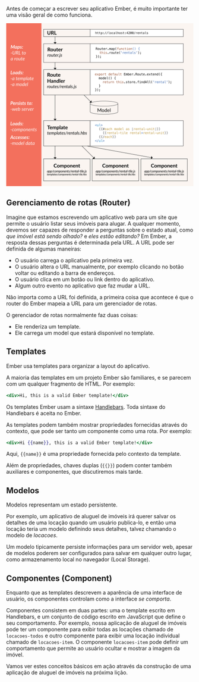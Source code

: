 Antes de começar a escrever seu aplicativo Ember, é muito importante ter uma visão geral de como funciona.

![ember core concepts](../../images/ember-core-concepts/ember-core-concepts.png)

## Gerenciamento de rotas (Router)

Imagine que estamos escrevendo um aplicativo web para um site que permite o usuário listar seus imóveis para alugar. A qualquer momento, devemos ser capazes de responder a perguntas sobre o estado atual, como *que imóvel está sendo olhado?* e *eles estão editando?* Em Ember, a resposta dessas perguntas é determinada pela URL. A URL pode ser definida de algumas maneiras:

* O usuário carrega o aplicativo pela primeira vez.
* O usuário altera o URL manualmente, por exemplo clicando no botão voltar ou editando a barra de endereços.
* O usuário clica em um botão ou link dentro do aplicativo.
* Algum outro evento no aplicativo que faz mudar a URL.

Não importa como a URL foi definida, a primeira coisa que acontece é que o router do Ember mapeia a URL para um gerenciador de rotas.

O gerenciador de rotas normalmente faz duas coisas:

* Ele renderiza um template.
* Ele carrega um model que estará disponível no template.

## Templates

Ember usa templates para organizar a layout do aplicativo.

A maioria das templates em um projeto Ember são familiares, e se parecem com um qualquer fragmento de HTML. Por exemplo:

```handlebars
<div>Hi, this is a valid Ember template!</div>
```

Os templates Ember usam a sintaxe [Handlebars](http://handlebarsjs.com). Toda sintaxe do Handlebars é aceita no Ember.

As templates podem também mostrar propriedades fornecidas através do contexto, que pode ser tanto um componente como uma rota. Por exemplo:

```handlebars
<div>Hi {{name}}, this is a valid Ember template!</div>
```

Aqui, `{{name}}` é uma propriedade fornecida pelo contexto da template.

Além de propriedades, chaves duplas (`{{}}`) podem conter também auxiliares e componentes, que discutiremos mais tarde.

## Modelos

Modelos representam um estado persistente.

Por exemplo, um aplicativo de aluguel de imóveis irá querer salvar os detalhes de uma locação quando um usuário publica-lo, e então uma locação teria um modelo definindo seus detalhes, talvez chamando o modelo de *locacoes*.

Um modelo tipicamente persiste informações para um servidor web, apesar de modelos poderem ser configurados para salvar em qualquer outro lugar, como armazenamento local no navegador (Local Storage).

## Componentes (Component)

Enquanto que as templates descrevem a aparência de uma interface de usuário, os componentes controlam como a interface *se comporta*.

Componentes consistem em duas partes: uma o template escrito em Handlebars, e um conjunto de código escrito em JavaScript que define o seu comportamento. Por exemplo, nossa aplicação de aluguel de imóveis pode ter um componente para exibir todas as locações chamado de `locacoes-todos` e outro componente para exibir uma locação individual chamado de `locacoes-item`. O componente `locacoes-item` pode definir um comportamento que permite ao usuário ocultar e mostrar a imagem da imóvel.

Vamos ver estes conceitos básicos em ação através da construção de uma aplicação de aluguel de imóveis na próxima lição.